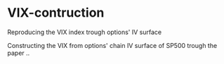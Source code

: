 # VIX-contruction
Reproducing the VIX index trough options' IV surface

Constructing the VIX from options' chain IV surface of SP500 trough the paper ..
